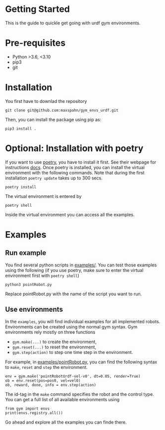 Getting Started
================

This is the guide to quickle get going with urdf gym environments.

Pre-requisites
==============

-   Python &gt;3.6, &lt;3.10
-   pip3
-   git

Installation
============

You first have to downlad the repository

``` {.sourceCode .bash}
git clone git@github.com:maxspahn/gym_envs_urdf.git
```

Then, you can install the package using pip as:

``` {.sourceCode .bash}
pip3 install .
```

Optional: Installation with poetry
==================================

If you want to use [poetry](https://python-poetry.org/docs/), you have
to install it first. See their webpage for instructions
[docs](https://python-poetry.org/docs/). Once poetry is installed, you
can install the virtual environment with the following commands. Note
that during the first installation `poetry update` takes up to 300 secs.

``` {.sourceCode .bash}
poetry install
```

The virtual environment is entered by

``` {.sourceCode .bash}
poetry shell
```

Inside the virtual environment you can access all the examples.

Examples
========

Run example
-----------

You find several python scripts in
[examples/](https://github.com/maxspahn/gym_envs_urdf/tree/master/examples).
You can test those examples using the following (if you use poetry, make
sure to enter the virtual environment first with `poetry shell`)

``` {.sourceCode .python}
python3 pointRobot.py
```

Replace pointRobot.py with the name of the script you want to run.

Use environments
----------------

In the `examples`, you will find individual examples for all implemented
robots. Environments can be created using the normal gym syntax. Gym
environments rely mostly on three functions

-   `gym.make(...)` to create the environment,
-   `gym.reset(...)` to reset the environment,
-   `gym.step(action)` to step one time step in the environment.

For example, in
[examples/pointRobot.py](https://github.com/maxspahn/gym_envs_urdf/blob/master/examples/pointRobot.py),
you can find the following syntax to `make`, `reset` and `step` the
environment.

``` {.sourceCode .python}
env = gym.make('pointRobotUrdf-vel-v0', dt=0.05, render=True)
ob = env.reset(pos=pos0, vel=vel0)
ob, reward, done, info = env.step(action)
```

The id-tag in the `make` command specifies the robot and the control
type. You can get a full list of all available environments using

``` {.sourceCode .python}
from gym import envs
print(envs.registry.all())
```

Go ahead and explore all the examples you can finde there.
